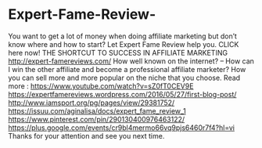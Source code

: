 # Expert-Fame-Review-
You want to get a lot of money when doing affiliate marketing but don’t know where and how to start? Let Expert Fame Review help you. CLICK here now! THE SHORTCUT TO SUCCESS IN AFFILIATE MARKETING  
http://expert-famereviews.com/
How well known on the internet?
– How can I win the other affiliate and become a professional affiliate marketer?
How you can sell more and more popular on the niche that you choose.
Read more :
https://www.youtube.com/watch?v=sZ0fT0CEV9E
https://expertfamereviews.wordpress.com/2016/05/27/first-blog-post/
http://www.iamsport.org/pg/pages/view/29381752/
https://issuu.com/aginalisa/docs/expert_fame_review_1
https://www.pinterest.com/pin/290130400976463122/
https://plus.google.com/events/cr9bl4mermo66vq9pjs6460r7f4?hl=vi
Thanks for your attention and see you next time.
